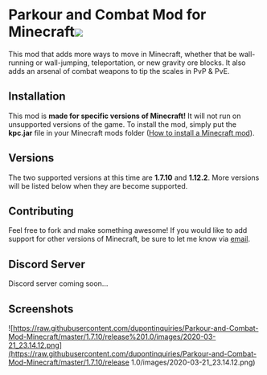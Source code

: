 # Parkour and Combat Mod for Minecraft![](https://raw.githubusercontent.com/dupontinquiries/Parkour-and-Combat-Mod-Minecraft-1.7.10/master/parkourcombatmod_v2.jpg)

This mod that adds more ways to move in Minecraft, whether that be wall-running or wall-jumping, teleportation, or new gravity ore blocks.  It also adds an arsenal of combat weapons to tip the scales in PvP & PvE.

## Installation

This mod is __made for specific versions of Minecraft!__  It will not run on unsupported versions of the game.  To install the mod, simply put the __kpc.jar__ file in your Minecraft mods folder ([How to install a Minecraft mod](https://minecraft.gamepedia.com/Mods/Installing_Forge_mods)).

## Versions

The two supported versions at this time are __1.7.10__ and __1.12.2__.  More versions will be listed below when they are become supported.

## Contributing
Feel free to fork and make something awesome!  If you would like to add support for other versions of Minecraft, be sure to let me know via [email](mailto:dupontinquiries@gmail.com).

## Discord Server

Discord server coming soon...

## Screenshots

![https://raw.githubusercontent.com/dupontinquiries/Parkour-and-Combat-Mod-Minecraft/master/1.7.10/release%201.0/images/2020-03-21_23.14.12.png](https://raw.githubusercontent.com/dupontinquiries/Parkour-and-Combat-Mod-Minecraft/master/1.7.10/release 1.0/images/2020-03-21_23.14.12.png)
